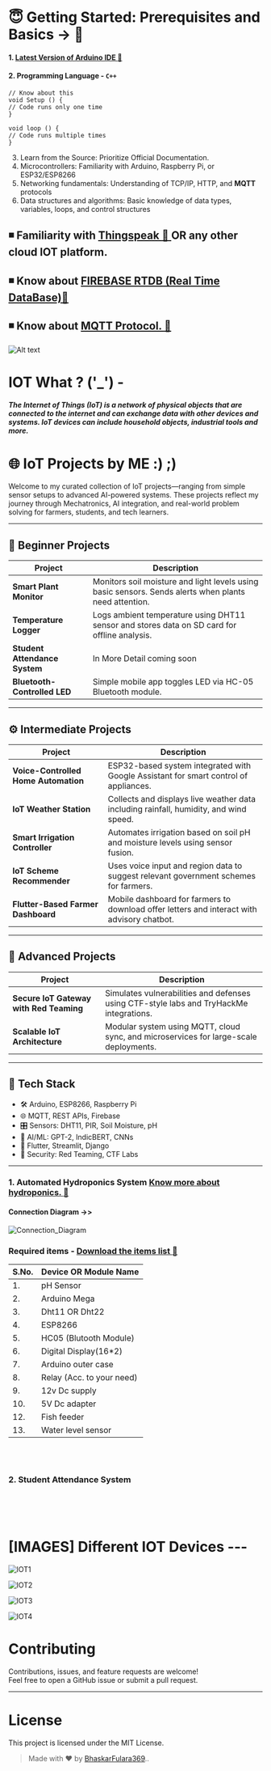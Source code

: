 # :innocent: Getting Started: Prerequisites and Basics -> :green_book:
#### 1. <a href="https://www.arduino.cc/en/software"> Latest Version of Arduino IDE :link:</a>

#### 2. Programming Language - `C++`
```
// Know about this
void Setup () {
// Code runs only one time
}

void loop () {
// Code runs multiple times
}
```
3. Learn from the Source: Prioritize Official Documentation.
4. Microcontrollers: Familiarity with Arduino, Raspberry Pi, or ESP32/ESP8266
5. Networking fundamentals: Understanding of TCP/IP, HTTP, and **MQTT** protocols
6. Data structures and algorithms: Basic knowledge of data types, variables, loops, and control structures

## ◾ Familiarity with <a href="https://thingspeak.mathworks.com/"> Thingspeak :link: </a> OR any other cloud IOT platform.
## ◾ Know about <a href="https://firebase.google.com/"> FIREBASE RTDB (Real Time DataBase)🔗 </a>
## ◾ Know about <a href="https://mqtt.org/getting-started/" > MQTT Protocol. :link: </a>
![Alt text](https://psiborg.in/wp-content/uploads/2024/01/MQTT-1-1.webp)


# IOT What ? ('_') -

#### ***The Internet of Things (IoT) is a network of physical objects that are connected to the internet and can exchange data with other devices and systems. IoT devices can include household objects, industrial tools and more.***


# 🌐 IoT Projects by ME :) ;) 

Welcome to my curated collection of IoT projects—ranging from simple sensor setups to advanced AI-powered systems. 
These projects reflect my journey through Mechatronics, AI integration, and real-world problem solving for farmers, students, and tech learners.

---

## 📘 Beginner Projects

| Project | Description |
|--------|-------------|
| **Smart Plant Monitor** | Monitors soil moisture and light levels using basic sensors. Sends alerts when plants need attention. |
| **Temperature Logger** | Logs ambient temperature using DHT11 sensor and stores data on SD card for offline analysis. |
| **Student Attendance System** | In More Detail coming soon |
| **Bluetooth-Controlled LED** | Simple mobile app toggles LED via HC-05 Bluetooth module. |


---

## ⚙️ Intermediate Projects

| Project | Description |
|--------|-------------|
| **Voice-Controlled Home Automation** | ESP32-based system integrated with Google Assistant for smart control of appliances. |
| **IoT Weather Station** | Collects and displays live weather data including rainfall, humidity, and wind speed. |
| **Smart Irrigation Controller** | Automates irrigation based on soil pH and moisture levels using sensor fusion. |
| **IoT Scheme Recommender** | Uses voice input and region data to suggest relevant government schemes for farmers. |
| **Flutter-Based Farmer Dashboard** | Mobile dashboard for farmers to download offer letters and interact with advisory chatbot. |

---

## 🚀 Advanced Projects

| Project | Description |
|--------|-------------|
| **Secure IoT Gateway with Red Teaming** | Simulates vulnerabilities and defenses using CTF-style labs and TryHackMe integrations. |
| **Scalable IoT Architecture** | Modular system using MQTT, cloud sync, and microservices for large-scale deployments. |

---

## 🧠 Tech Stack

- 🛠️ Arduino, ESP8266, Raspberry Pi
- 🌐 MQTT, REST APIs, Firebase 
- 🎛️ Sensors: DHT11, PIR, Soil Moisture, pH
- 🧠 AI/ML: GPT-2, IndicBERT, CNNs
- 📱 Flutter, Streamlit, Django
- 🔐 Security: Red Teaming, CTF Labs

---



### 1. Automated Hydroponics System <a href="https://www.nal.usda.gov/farms-and-agricultural-production-systems/hydroponics">Know more about hydroponics. :link: </a>
#### **Connection Diagram** ->>
![Connection_Diagram](https://github.com/user-attachments/assets/74604ffc-1dd4-4bef-b5b3-c646aa927771)
### Required items - <a href="https://docs.google.com/document/d/1t5j7cK90AHeSrjhxWL1rLW6ijhZ1AwvUKhWvaJOWBUc/edit?usp=sharing"> Download the items list :link:</a>

|S.No.|Device OR Module Name|
|---|---|
|1.|pH Sensor|
|2.|Arduino Mega|
|3.|Dht11 OR Dht22|
|4.|ESP8266|
|5.|HC05 (Blutooth Module)|
|6.|Digital Display(16*2)|
|7.|Arduino outer case|
|8.|Relay (Acc. to your need)|
|9.|12v Dc supply|
|10.|5V Dc adapter|
|12.|Fish feeder|
|13.|Water level sensor|


<br>
<br>

### 2. Student Attendance System
<br>
<br>
<br>

# [IMAGES] Different IOT Devices ---
![IOT1](https://github.com/user-attachments/assets/79db59d5-6edb-408f-9828-874a7c6fe23b)

![IOT2](https://github.com/user-attachments/assets/3bb88357-dc0a-4904-a14f-836dfe93fc4f)

![IOT3](https://github.com/user-attachments/assets/8c07ccd0-b522-47ca-8d63-4fc1d8292bfe)

![IOT4](https://github.com/user-attachments/assets/18e8e0d4-4524-45d3-8946-421f3e3c1105)


# Contributing

Contributions, issues, and feature requests are welcome!  
Feel free to open a GitHub issue or submit a pull request.

---

# License

This project is licensed under the MIT License.


> Made with ❤️ by [BhaskarFulara369](https://github.com/BhaskarFulara369)..

